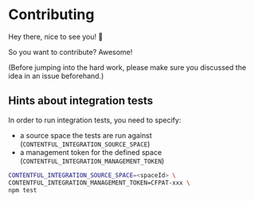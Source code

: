 # Contributing

Hey there, nice to see you! :wave:

So you want to contribute? Awesome!

(Before jumping into the hard work, please make sure you discussed the idea in an issue beforehand.)

## Hints about integration tests

In order to run integration tests, you need to specify:

* a source space the tests are run against (`CONTENTFUL_INTEGRATION_SOURCE_SPACE`)
* a management token for the defined space (`CONTENTFUL_INTEGRATION_MANAGEMENT_TOKEN`)

```sh
CONTENTFUL_INTEGRATION_SOURCE_SPACE=<spaceId> \
CONTENTFUL_INTEGRATION_MANAGEMENT_TOKEN=CFPAT-xxx \
npm test
```
